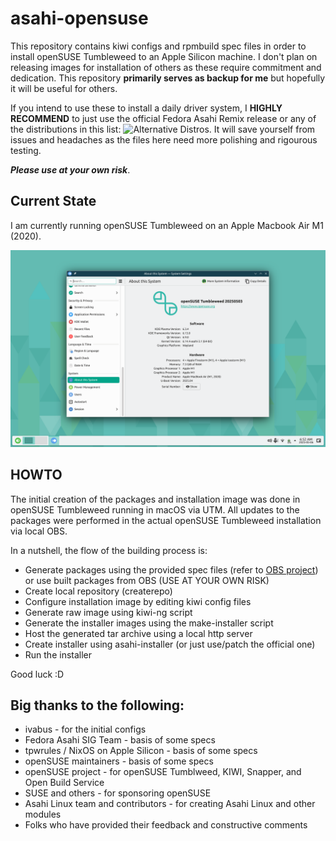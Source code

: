 # asahi-opensuse

This repository contains kiwi configs and rpmbuild spec files in order to install openSUSE Tumbleweed to an Apple Silicon machine. I don't plan on releasing images for installation of others as these require commitment and dedication. This repository **primarily serves as backup for me** but hopefully it will be useful for others.

If you intend to use these to install a daily driver system, I **HIGHLY RECOMMEND** to just use the official Fedora Asahi Remix release or any of the distributions in this list: ![Alternative Distros](https://github.com/AsahiLinux/docs/wiki/SW%3AAlternative-Distros). It will save yourself from issues and headaches as the files here need more polishing and rigourous testing.

_**Please use at your own risk**_.


## Current State

I am currently running openSUSE Tumbleweed on an Apple Macbook Air M1 (2020).

![openSUSE Tumbleweed on MBA M1](./images/asahi-tumbleweed-mba-m1.png)


## HOWTO

The initial creation of the packages and installation image was done in openSUSE Tumbleweed running in macOS via UTM. All updates to the packages were performed in the actual openSUSE Tumbleweed installation via local OBS.

In a nutshell, the flow of the building process is:
- Generate packages using the provided spec files (refer to [OBS project](https://build.opensuse.org/project/show/home:mrkcee)) or use built packages from OBS (USE AT YOUR OWN RISK)
- Create local repository (createrepo)
- Configure installation image by editing kiwi config files
- Generate raw image using kiwi-ng script
- Generate the installer images using the make-installer script
- Host the generated tar archive using a local http server
- Create installer using asahi-installer (or just use/patch the official one)
- Run the installer

Good luck :D

## Big thanks to the following:
- ivabus - for the initial configs
- Fedora Asahi SIG Team - basis of some specs
- tpwrules / NixOS on Apple Silicon - basis of some specs
- openSUSE maintainers - basis of some specs
- openSUSE project - for openSUSE Tumblweed, KIWI, Snapper, and Open Build Service
- SUSE and others - for sponsoring openSUSE
- Asahi Linux team and contributors - for creating Asahi Linux and other modules
- Folks who have provided their feedback and constructive comments

